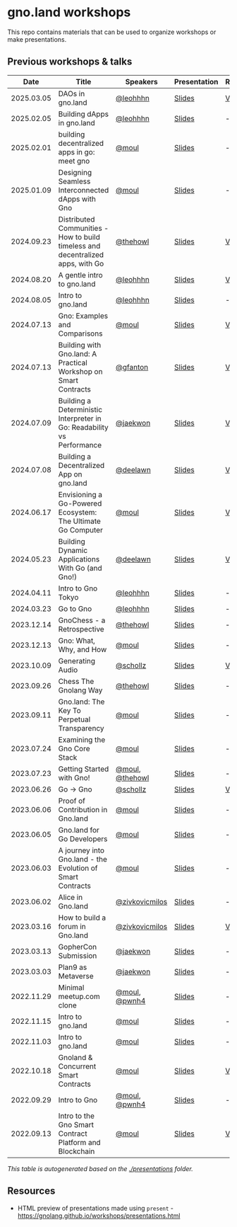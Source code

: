 # gno.land workshops

This repo contains materials that can be used to organize workshops or make 
presentations.

## Previous workshops & talks

[embedmd]:# (scripts/table.md)

|Date       |Title                                                                           |Speakers                                                                 |Presentation                                                                                                                                |Recording                                                                                            |
|----       |-----                                                                           |--------                                                                 |------------                                                                                                                                |---------                                                                                            |
|2025.03.05 |DAOs in gno.land                                                                |[@leohhhn](https://github.com/leohhhn)                                   |[Slides](presentations/2025-03-05--ethbelgrade--leon/ethbelgrade-daos.pdf)                                                                  |[Video](https://www.youtube.com/watch?v=8FJWLKVjbMc)                                                 |
|2025.02.05 |Building dApps in gno.land                                                      |[@leohhhn](https://github.com/leohhhn)                                   |[Slides](presentations/2025-02-05--epitech--leon/building-dapps.pdf)                                                                        |---                                                                                                  |
|2025.02.01 |building decentralized apps in go: meet gno                                     |[@moul](https://github.com/moul)                                         |[Slides](https://gnolang.github.io/workshops/presentations/2025-02-01--fosdem--manfred/presentation.slide.html#1)                           |---                                                                                                  |
|2025.01.09 |Designing Seamless Interconnected dApps with Gno                                |[@moul](https://github.com/moul)                                         |[Slides](https://gnolang.github.io/workshops/presentations/2025-01-09--buidleu--manfred/presentation.slide.html#1)                          |---                                                                                                  |
|2024.09.23 |Distributed Communities - How to build timeless and decentralized apps, with Go |[@thehowl](https://github.com/thehowl)                                   |[Slides](https://gnolang.github.io/workshops/presentations/2024-09-23--distributed-communities--morgan/slides.html)                         |[Video](https://www.youtube.com/watch?v=b3zRbVcJxyE)                                                 |
|2024.08.20 |A gentle intro to gno.land                                                      |[@leohhhn](https://github.com/leohhhn)                                   |[Slides](presentations/2024-08-20--gentle-intro-to-gnoland--leon/presentation.pdf)                                                          |[Video](https://www.youtube.com/watch?v=hTGeG0z09NU)                                                 |
|2024.08.05 |Intro to gno.land                                                               |[@leohhhn](https://github.com/leohhhn)                                   |[Slides](https://docs.google.com/presentation/d/1tnplCWxhg-RFatDS3w1iJnO0vSfBAuw2ZA0ommNJQOU/edit?usp=sharing)                              |---                                                                                                  |
|2024.07.13 |Gno: Examples and Comparisons                                                   |[@moul](https://github.com/moul)                                         |[Slides](https://gnolang.github.io/workshops/presentations/2024-07-13--nebular--manfred/presentation.slide.html#1)                          |[Video](https://www.youtube.com/watch?v=Zsl3xu_Edcc)                                                 |
|2024.07.13 |Building with Gno.land: A Practical Workshop on Smart Contracts                 |[@gfanton](https://github.com/gfanton)                                   |[Slides](presentations/2024-07-13--nebular--gfanton/README.md)                                                                              |[Video](https://www.youtube.com/watch?v=oBQ-t_E0QpI)                                                 |
|2024.07.09 |Building a Deterministic Interpreter in Go: Readability vs Performance          |[@jaekwon](https://github.com/jaekwon)                                   |[Slides](presentations/2024-07-09--gophercon-us--jae/slides.pdf)                                                                            |[Video](https://www.youtube.com/watch?v=betUkghf_jo)                                                 |
|2024.07.08 |Building a Decentralized App on gno.land                                        |[@deelawn](https://github.com/deelawn)                                   |[Slides](presentations/2024-07-08--gophercon-us--dylan)                                                                                     |[Video](https://www.youtube.com/watch?v=lwL2VyjaV-A)                                                 |
|2024.06.17 |Envisioning a Go-Powered Ecosystem: The Ultimate Go Computer                    |[@moul](https://github.com/moul)                                         |[Slides](presentations/2024-06-17--gophercon-berlin--manfred)                                                                               |[Video](https://youtu.be/dLE2-8QPK64?si=IidxNLGrwwS6jbYL)                                            |
|2024.05.23 |Building Dynamic Applications With Go (and Gno!)                                |[@deelawn](https://github.com/deelawn)                                   |[Slides](presentations/2024-05-23--belgrade--dylan/slides.pdf)                                                                              |[Video](https://www.youtube.com/watch?v=tNM1DHOxIQ8)                                                 |
|2024.04.11 |Intro to Gno Tokyo                                                              |[@leohhhn](https://github.com/leohhhn)                                   |[Slides](presentations/2024-04-11--tokyo-intro-to-gno--leon/slides.pdf)                                                                     |---                                                                                                  |
|2024.03.23 |Go to Gno                                                                       |[@leohhhn](https://github.com/leohhhn)                                   |[Slides](presentations/2024-03-23--seoul-go-to-gno--leon/Go_to_Gno_slides.pdf)                                                              |---                                                                                                  |
|2023.12.14 |GnoChess - a Retrospective                                                      |[@thehowl](https://github.com/thehowl)                                   |[Slides](presentations/2023-12-14--gnochess-a-retrospective--morgan/slides.reveal.md)                                                       |---                                                                                                  |
|2023.12.13 |Gno: What, Why, and How                                                         |[@moul](https://github.com/moul)                                         |[Slides](presentations/2023-12-13--rouen--manfred/slides.md)                                                                                |---                                                                                                  |
|2023.10.09 |Generating Audio                                                                |[@schollz](https://github.com/schollz)                                   |[Slides](presentations/2023-10-09--generating-audio--schollz/presentation.md)                                                               |[Video](https://www.youtube.com/watch?v=lmmUIEHhdqA&t=2s)                                            |
|2023.09.26 |Chess The Gnolang Way                                                           |[@thehowl](https://github.com/thehowl)                                   |[Slides](presentations/2023-09-26--chess-the-gnolang-way--morgan/slides.reveal.md)                                                          |---                                                                                                  |
|2023.09.11 |Gno.land: The Key To Perpetual Transparency                                     |[@moul](https://github.com/moul)                                         |[Slides](https://gnolang.github.io/workshops/presentations/2023-09-11--dappcon-key-perpetual-transparency--manfred/presentation.slide.html) |---                                                                                                  |
|2023.07.24 |Examining the Gno Core Stack                                                    |[@moul](https://github.com/moul)                                         |[Slides](https://gnolang.github.io/workshops/presentations/2023-07-24--talk-nebular--manfred/presentations.slide.html#1)                    |---                                                                                                  |
|2023.07.23 |Getting Started with Gno!                                                       |[@moul](https://github.com/moul), [@thehowl](https://github.com/thehowl) |[Slides](presentations/2023-07-23--workshop-nebular--manfred-morgan/README.md)                                                              |---                                                                                                  |
|2023.06.26 |Go -> Gno                                                                       |[@schollz](https://github.com/schollz)                                   |[Slides](presentations/2023-06-26--go-to-gno--schollz/slides.pdf)                                                                           |[Video](https://www.youtube.com/watch?v=F-_dadxcRJM)                                                 |
|2023.06.06 |Proof of Contribution in Gno.land                                               |[@moul](https://github.com/moul)                                         |[Slides](https://gnolang.github.io/workshops/presentations/2023-06-06--buidl-asia--manfred/presentations.slide.html)                        |---                                                                                                  |
|2023.06.05 |Gno.land for Go Developers                                                      |[@moul](https://github.com/moul)                                         |[Slides](https://gnolang.github.io/workshops/presentations/2023-06-05--getting-to-gno-seoul--manfred/presentations.slide.html#1)            |---                                                                                                  |
|2023.06.03 |A journey into Gno.land - the Evolution of Smart Contracts                      |[@moul](https://github.com/moul)                                         |[Slides](https://gnolang.github.io/workshops/presentations/2023-06-03--eth-seoul--manfred/presentations.slide.html#1)                       |---                                                                                                  |
|2023.06.02 |Alice in Gno.land                                                               |[@zivkovicmilos](https://github.com/zivkovicmilos)                       |[Slides](presentations/2023-06-02--eth-belgrade--milos/README.md)                                                                           |---                                                                                                  |
|2023.03.16 |How to build a forum in Gno.land                                                |[@zivkovicmilos](https://github.com/zivkovicmilos)                       |[Slides](presentations/2023-03-16--online--milos/README.md)                                                                                 |[Video](https://www.youtube.com/watch?v=gmP-mH-64HA)                                                 |
|2023.03.13 |GopherCon Submission                                                            |[@jaekwon](https://github.com/jaekwon)                                   |[Slides](presentations/2023-03-13--gophercon_submission--jae/README.md)                                                                     |---                                                                                                  |
|2023.03.03 |Plan9 as Metaverse                                                              |[@jaekwon](https://github.com/jaekwon)                                   |[Slides](presentations/2023-03-03--ethdenver_gnoland_plan9_as_metaverse--jae/README.md)                                                     |---                                                                                                  |
|2022.11.29 |Minimal meetup.com clone                                                        |[@moul](https://github.com/moul), [@pwnh4](https://github.com/pwnh4)     |[Slides](https://github.com/xplrz/gnoland-meetup)                                                                                           |---                                                                                                  |
|2022.11.15 |Intro to gno.land                                                               |[@moul](https://github.com/moul)                                         |[Slides](presentations/2022-11-15--istanbul--manfred/slides.pdf)                                                                            |---                                                                                                  |
|2022.11.03 |Intro to gno.land                                                               |[@moul](https://github.com/moul)                                         |[Slides](presentations/2022-11-03--lisbon--manfred/slides.pdf)                                                                              |---                                                                                                  |
|2022.10.18 |Gnoland & Concurrent Smart Contracts                                            |[@moul](https://github.com/moul)                                         |[Slides](presentations/2022-10-18--cosmoverse--manfred/slides.pdf)                                                                          |[Video](https://www.youtube.com/watch?v=gcZHjlqG8gg&list=PLUg1PF7xcA8WHJ6aXXPi4CckVd7WEukF6&index=8) |
|2022.09.29 |Intro to Gno                                                                    |[@moul](https://github.com/moul), [@pwnh4](https://github.com/pwnh4)     |[Slides](https://github.com/xplrz/gnoland-workshop)                                                                                         |---                                                                                                  |
|2022.09.13 |Intro to the Gno Smart Contract Platform and Blockchain                         |[@moul](https://github.com/moul)                                         |[Slides](presentations/2022-09-13--berlin--manfred/slides.pdf)                                                                              |[Video](https://www.youtube.com/watch?v=S36kA5RqLvs)                                                 |

_This table is autogenerated based on the [./presentations](./presentations) folder._

## Resources

* HTML preview of presentations made using `present` - https://gnolang.github.io/workshops/presentations.html
